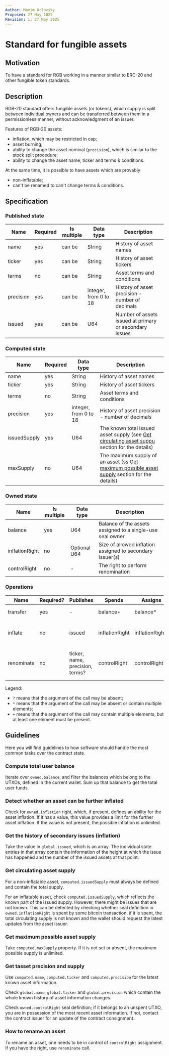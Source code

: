 ```yaml
---
Author: Maxim Orlovsky
Proposed: 27 May 2025
Revision: 1; 27 May 2025
---
```


# Standard for fungible assets

## Motivation

To have a standard for RGB working in a manner similar to ERC-20 and other fungible token standards.

## Description

RGB-20 standard offers fungible assets (or tokens), which supply is split between individual owners
and can be transferred between them in a permissionless manner, without acknowledgment of an issuer.

Features of RGB-20 assets:
- inflation, which may be restricted in cap;
- asset burning;
- ability to change the asset nominal (`precision`), which is similar to the stock split procedure;
- ability to change the asset name, ticker and terms & conditions.

At the same time, it is possible to have assets which are provably
- non-inflatable;
- can't be renamed to can't change terms & conditions.

## Specification

### Published state

| Name      | Required | Is multiple | Data type             | Description                                            |
|-----------|----------|-------------|-----------------------|--------------------------------------------------------|
| name      | yes      | can be      | String                | History of asset names                                 |
| ticker    | yes      | can be      | String                | History of asset tickers                               |
| terms     | no       | can be      | String                | Asset terms and conditions                             |
| precision | yes      | can be      | integer, from 0 to 18 | History of asset precision - number of decimals        |
| issued    | yes      | can be      | U64                   | Number of assets issued at primary or secondary issues |

### Computed state

| Name         | Required | Data type             | Description                                                                                                                         |
|--------------|----------|-----------------------|-------------------------------------------------------------------------------------------------------------------------------------|
| name         | yes      | String                | History of asset names                                                                                                              |
| ticker       | yes      | String                | History of asset tickers                                                                                                            |
| terms        | no       | String                | Asset terms and conditions                                                                                                          |
| precision    | yes      | integer, from 0 to 18 | History of asset precision - number of decimals                                                                                     |
| issuedSupply | yes      | U64                   | The known total issued asset supply (see [Get circulating asset suppu](#get-circulating-asset-supply) section for the details)      |
| maxSupply    | no       | U64                   | The maximum supply of an asset (ss [Get maximum possible asset supply](#get-maximum-possible-asset-supply) section for the details) |

### Owned state

| Name           | Is multiple | Data type    | Description                                               |
|----------------|-------------|--------------|-----------------------------------------------------------|
| balance        | yes         | U64          | Balance of the assets assigned to a single-use seal owner |
| inflationRight | no          | Optional U64 | Size of allowed inflation assigned to secondary issuer(s) |
| controlRight   | no          | -            | The right to perform renomination                         |

### Operations

| Name       | Required? | Publishes                       | Spends         | Assigns         | Description                                 |
|------------|-----------|---------------------------------|----------------|-----------------|---------------------------------------------|
| transfer   | yes       | -                               | balance+       | balance*        | Transfer assets                             |
| inflate    | no        | issued                          | inflationRight | inflationRight? | Secondary inflation, asset burn or re-issue |
| renominate | no        | ticker, name, precision, terms? | controlRight   | controlRight?   | Changing asset name, ticker and precision   |

Legend:
- `?` means that the argument of the call may be absent;
- `*` means that the argument of the call may be absent or contain multiple elements;
- `+` means that the argument of the call may contain multiple elements,
  but at least one element must be present.

## Guidelines

Here you will find guidelines to how software should handle the most common tasks over the contract
state.

### Compute total user balance

Iterate over `owned.balance`, and filter the balances which belong to the UTXOs,
defined in the current wallet. Sum up that balance to get the total user funds.

### Detect whether an asset can be further inflated

Check for `owned.inflation` right, which, if present, defines an ability for the asset inflation.
If it has a value, this value provides a limit for the further asset inflation.
If the value is not present, the possible inflation is unlimited.

### Get the history of secondary issues (inflation)

Take the value in `global.issued`, which is an array.
The individual state entries in that array contain the information of the height at which the issue
has happened and the number of the issued assets at that point.

### Get circulating asset supply

For a non-inflatable asset, `computed.issuedSupply` must always be defined and contain
the total supply.

For an inflatable asset, check `computed.issuedSupply`, which reflects the known part of the
issued supply. However, there might be issues that are not known. This can be detected by
checking whether seal definition in `owned.inflationRight` is spent by some bitcoin transaction:
if it is spent, the total circulating supply is not known and the wallet should request the
latest updates from the asset issuer.

### Get maximum possible asset supply

Take `computed.maxSupply` property.
If it is not set or absent, the maximum possible supply is unlimited.

### Get tasset precision and supply

Use `computed.name`, `computed.ticker` and `computed.precision` for the latest known asset
information.

Check `global.name`, `global.ticker` and `global.precision` which contain the whole known history
of asset information changes.

Check `owned.controlRight` seal definition; if it belongs to an unspent UTXO, you are in possession
of the most recent asset information. If not, contact the contract issuer for an update of the
contract consignment.

### How to rename an asset

To rename an asset, one needs to be in control of `controlRight` assignment. 
If you have the right, use `renominate` call.

